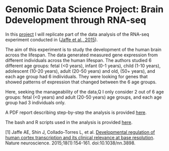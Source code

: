 # Genomic Data Science Project: Brain Ddevelopment through RNA-seq 
  
In this [project](https://www.coursera.org/learn/genomic-data-science-project) I will replicate part of  the data analysis of the RNA-seq experiment conducted in ([Jaffe et al., 2015](https://www.ncbi.nlm.nih.gov/pmc/articles/PMC4281298/)).
   
The aim of this experiment is to study the development of the human brain across the lifespan. The data generated measured gene expression from different individuals across the human lifespan. The authors studied 6 different age groups: fetal (<0 years), infant (0-1 years), child (1-10 years), adolescent (10-20 years), adult (20-50 years) and old, (50+ years), and each age group had 6 indiividuals. They were looking for genes that showed patterns of expression that changed between the 6 age groups.
  
Here, seeking the manageability of the data,Q I only consider 2 out of 6 age groups: fetal (<0 years) and adult (20-50 years) age groups, and each age group had 3 individuals only.
  
A PDF report describing step-by-step the analysis is provided [here](Analysis_Report.pdf).
  
The bash and R scripts used in the analysis is provided [here](scripts).
  
  
  
  
[1] Jaffe AE, Shin J, Collado-Torres L, et al. [Developmental regulation of human cortex transcription and its clinical relevance at base resolution](https://www.ncbi.nlm.nih.gov/pmc/articles/PMC4281298/). Nature neuroscience. 2015;18(1):154-161. doi:10.1038/nn.3898.
